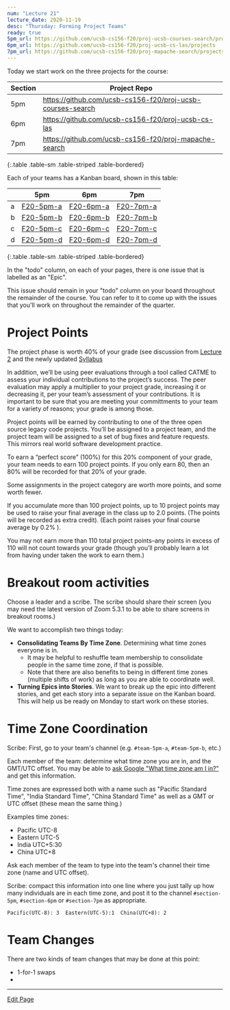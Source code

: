 ```yaml
---
num: "Lecture 21"
lecture_date: 2020-11-19
desc: "Thursday: Forming Project Teams"
ready: true
5pm_url: https://github.com/ucsb-cs156-f20/proj-ucsb-courses-search/projects
6pm_url: https://github.com/ucsb-cs156-f20/proj-ucsb-cs-las/projects
7pm_url: https://github.com/ucsb-cs156-f20/proj-mapache-search/projects
---
```


<div style="display: none">
Show: http://ucsb-cs156.github.io/f20/lectures/lect21
</div>

Today we start work on the three projects for the course:

| Section | Project Repo |
|-|-|
| 5pm | <https://github.com/ucsb-cs156-f20/proj-ucsb-courses-search> |
| 6pm | <https://github.com/ucsb-cs156-f20/proj-ucsb-cs-las> |
| 7pm | <https://github.com/ucsb-cs156-f20/proj-mapache-search> |
{:.table .table-sm .table-striped .table-bordered}


Each of your teams has a Kanban board, shown in this table:

| | 5pm | 6pm | 7pm|
|-|-|-|-|
| a | [F20-5pm-a]({{page.5pm_url}}/3) | [F20-6pm-a]({{page.6pm_url}}/3)|  [F20-7pm-a]({{page.7pm_url}}/3)|
| b | [F20-5pm-b]({{page.5pm_url}}/4) | [F20-6pm-b]({{page.6pm_url}}/4)|  [F20-7pm-b]({{page.7pm_url}}/4)|
| c | [F20-5pm-c]({{page.5pm_url}}/5) | [F20-6pm-c]({{page.6pm_url}}/5)|  [F20-7pm-c]({{page.7pm_url}}/5)|
| d | [F20-5pm-d]({{page.5pm_url}}/6) |[F20-6pm-d]({{page.6pm_url}}/6)|  [F20-7pm-d]({{page.7pm_url}}/6)|
{:.table .table-sm .table-striped .table-bordered}

In the "todo" column, on each of your pages, there is one issue that is labelled as an "Epic".   

This issue should remain in your "todo" column on your board throughout the remainder of the course.   You can refer to it to come up with the issues that you'll work on throughout the remainder of the quarter.


# Project Points

The project phase is worth 40% of your grade (see discussion from [Lecture 2](https://ucsb-cs156.github.io/f20/lectures/lect02/) and the newly updated [Syllabus](https://ucsb-cs156.github.io/f20/info/syllabus/)

In addition, we’ll be using peer evaluations through a tool called CATME to assess your individual contributions to the project’s success. The peer evaluation may apply a multiplier to your project grade, increasing it or decreasing it, per your team’s assessment of your contributions. It is important to be sure that you are meeting your committments to your team for a variety of reasons; your grade is among those.

Project points will be earned by contributing to one of the three open source legacy code projects. You’ll be assigned to a project team, and the project team will be assigned to a set of bug fixes and feature requests. This mirrors real world software development practice.

To earn a “perfect score” (100%) for this 20% component of your grade, your team needs to earn 100 project points. If you only earn 80, then an 80% will be recorded for that 20% of your grade.

Some assignments in the project category are worth more points, and some worth fewer.

If you accumulate more than 100 project points, up to 10 project points may be used to raise your final average in the class up to 2.0 points. (The points will be recorded as extra credit). (Each point raises your final course average by 0.2% ).

You may not earn more than 110 total project points–any points in excess of 110 will not count towards your grade (though you’ll probably learn a lot from having under taken the work to earn them.)

# Breakout room activities


Choose a leader and a scribe.  The scribe should share their screen (you may need the latest version of Zoom 5.3.1 to be able to share screens in breakout rooms.)

We want to accomplish two things today:

* **Consolidating Teams By Time Zone**.   Determining what time zones everyone is in.   
  * It may be helpful to reshuffle team membership to consolidate people in the same time zone, if that is possible.
  * Note that there are also benefits to being in different time zones (multiple shifts of work) as long as you are able to coordinate well.
* **Turning Epics into Stories**.  We want to break up the epic into different stories, and get each story into a separate issue on the Kanban board.
  This will help us be ready on Monday to start work on these stories.

# Time Zone Coordination

Scribe: First, go to your team's channel (e.g. `#team-5pm-a`, `#team-5pm-b`, etc.)

Each member of the team: determine what time zone you are in, and the GMT/UTC offset. You may be able to [ask Google "What time zone am I in?"](https://www.google.com/search?q=what+time+zone+am+i+in) and get this information.

Time zones are expressed both with a name such as "Pacific Standard Time", "India Standard Time", "China Standard Time" as well as a GMT or UTC offset (these mean the same thing.)  

Examples time zones:
- Pacific UTC-8
- Eastern UTC-5
- India UTC+5:30
- China UTC+8    

Ask each member of the team to type into the team's channel their time zone (name and UTC offset).

Scribe: compact this information into one line where you just tally up how many individuals are in each time zone, and post it to the channel `#section-5pm`, `#section-6pm` or `#section-7pm` as appropriate.

```
Pacific(UTC-8): 3  Eastern(UTC-5):1  China(UTC+8): 2  
```

# Team Changes

There are two kinds of team changes that may be done at this point:
* 1-for-1 swaps
* 
  
  
---

[Edit Page](https://github.com/ucsb-cs156/f20/edit/main/_lectures/lect21.md)
